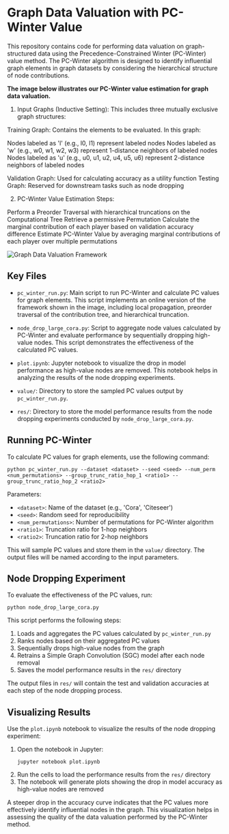 # Graph Data Valuation with PC-Winter Value

This repository contains code for performing data valuation on graph-structured data using the Precedence-Constrained Winter (PC-Winter) value method. The PC-Winter algorithm is designed to identify influential graph elements in graph datasets by considering the hierarchical structure of node contributions.

**The image below illustrates our PC-Winter value estimation for graph data valuation.**

1. Input Graphs (Inductive Setting): This includes three mutually exclusive graph structures:

Training Graph: Contains the elements to be evaluated. In this graph:

Nodes labeled as 'l' (e.g., l0, l1) represent labeled nodes
Nodes labeled as 'w' (e.g., w0, w1, w2, w3) represent 1-distance neighbors of labeled nodes
Nodes labeled as 'u' (e.g., u0, u1, u2, u4, u5, u6) represent 2-distance neighbors of labeled nodes


Validation Graph: Used for calculating accuracy as a utility function
Testing Graph: Reserved for downstream tasks such as node dropping


2. PC-Winter Value Estimation Steps:

Perform a Preorder Traversal with hierarchical truncations on the Computational Tree
Retrieve a permissive Permutation
Calculate the marginal contribution of each player based on validation accuracy difference
Estimate PC-Winter Value by averaging marginal contributions of each player over multiple permutations

![Graph Data Valuation Framework](https://github.com/frankhlchi/graph-data-valuation/blob/main/framework.png)



## Key Files

- `pc_winter_run.py`: Main script to run PC-Winter and calculate PC values for graph elements. This script implements an online version of the framework shown in the image, including local propagation, preorder traversal of the contribution tree, and hierarchical truncation.

- `node_drop_large_cora.py`: Script to aggregate node values calculated by PC-Winter and evaluate performance by sequentially dropping high-value nodes. This script demonstrates the effectiveness of the calculated PC values.

- `plot.ipynb`: Jupyter notebook to visualize the drop in model performance as high-value nodes are removed. This notebook helps in analyzing the results of the node dropping experiments.

- `value/`: Directory to store the sampled PC values output by `pc_winter_run.py`.

- `res/`: Directory to store the model performance results from the node dropping experiments conducted by `node_drop_large_cora.py`.

## Running PC-Winter

To calculate PC values for graph elements, use the following command:

```
python pc_winter_run.py --dataset <dataset> --seed <seed> --num_perm <num_permutations> --group_trunc_ratio_hop_1 <ratio1> --group_trunc_ratio_hop_2 <ratio2>
```

Parameters:
- `<dataset>`: Name of the dataset (e.g., 'Cora', 'Citeseer')
- `<seed>`: Random seed for reproducibility
- `<num_permutations>`: Number of permutations for PC-Winter algorithm
- `<ratio1>`: Truncation ratio for 1-hop neighbors
- `<ratio2>`: Truncation ratio for 2-hop neighbors

This will sample PC values and store them in the `value/` directory. The output files will be named according to the input parameters.

## Node Dropping Experiment

To evaluate the effectiveness of the PC values, run:

```
python node_drop_large_cora.py
```

This script performs the following steps:
1. Loads and aggregates the PC values calculated by `pc_winter_run.py`
2. Ranks nodes based on their aggregated PC values
3. Sequentially drops high-value nodes from the graph
4. Retrains a Simple Graph Convolution (SGC) model after each node removal
5. Saves the model performance results in the `res/` directory

The output files in `res/` will contain the test and validation accuracies at each step of the node dropping process.

## Visualizing Results

Use the `plot.ipynb` notebook to visualize the results of the node dropping experiment:

1. Open the notebook in Jupyter:
   ```
   jupyter notebook plot.ipynb
   ```
2. Run the cells to load the performance results from the `res/` directory
3. The notebook will generate plots showing the drop in model accuracy as high-value nodes are removed

A steeper drop in the accuracy curve indicates that the PC values more effectively identify influential nodes in the graph. This visualization helps in assessing the quality of the data valuation performed by the PC-Winter method.
